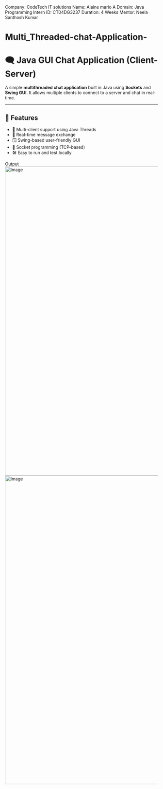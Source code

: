Company: CodeTech IT solutions Name: Alaine mario A Domain: Java Programming Intern ID: CT04DG3237 Duration: 4 Weeks Mentor: Neela Santhosh Kumar
# Multi_Threaded-chat-Application-
# 🗨️ Java GUI Chat Application (Client-Server)

A simple **multithreaded chat application** built in Java using **Sockets** and **Swing GUI**. It allows multiple clients to connect to a server and chat in real-time.

---

## 📌 Features

- 🧠 Multi-client support using Java Threads
- 💬 Real-time message exchange
- 🪟 Swing-based user-friendly GUI
- 🔌 Socket programming (TCP-based)
- 🛠️ Easy to run and test locally

Output
<img width="1916" height="1015" alt="Image" src="https://github.com/user-attachments/assets/94c6c80d-e784-44b5-b485-e28cf2b5e823" />
<img width="1917" height="1013" alt="Image" src="https://github.com/user-attachments/assets/95d77c72-2073-4261-8251-a0215908b00c" />


